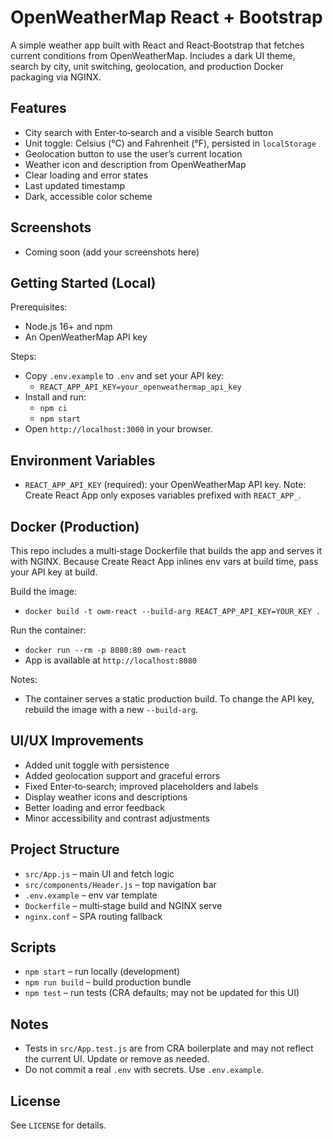 # OpenWeatherMap React + Bootstrap

A simple weather app built with React and React‑Bootstrap that fetches current conditions from OpenWeatherMap. Includes a dark UI theme, search by city, unit switching, geolocation, and production Docker packaging via NGINX.

## Features

- City search with Enter‑to‑search and a visible Search button
- Unit toggle: Celsius (°C) and Fahrenheit (°F), persisted in `localStorage`
- Geolocation button to use the user’s current location
- Weather icon and description from OpenWeatherMap
- Clear loading and error states
- Last updated timestamp
- Dark, accessible color scheme

## Screenshots

- Coming soon (add your screenshots here)

## Getting Started (Local)

Prerequisites:
- Node.js 16+ and npm
- An OpenWeatherMap API key

Steps:
- Copy `.env.example` to `.env` and set your API key:
  - `REACT_APP_API_KEY=your_openweathermap_api_key`
- Install and run:
  - `npm ci`
  - `npm start`
- Open `http://localhost:3000` in your browser.

## Environment Variables

- `REACT_APP_API_KEY` (required): your OpenWeatherMap API key. Note: Create React App only exposes variables prefixed with `REACT_APP_`.

## Docker (Production)

This repo includes a multi‑stage Dockerfile that builds the app and serves it with NGINX. Because Create React App inlines env vars at build time, pass your API key at build.

Build the image:
- `docker build -t owm-react --build-arg REACT_APP_API_KEY=YOUR_KEY .`

Run the container:
- `docker run --rm -p 8080:80 owm-react`
- App is available at `http://localhost:8080`

Notes:
- The container serves a static production build. To change the API key, rebuild the image with a new `--build-arg`.

## UI/UX Improvements

- Added unit toggle with persistence
- Added geolocation support and graceful errors
- Fixed Enter‑to‑search; improved placeholders and labels
- Display weather icons and descriptions
- Better loading and error feedback
- Minor accessibility and contrast adjustments

## Project Structure

- `src/App.js` – main UI and fetch logic
- `src/components/Header.js` – top navigation bar
- `.env.example` – env var template
- `Dockerfile` – multi‑stage build and NGINX serve
- `nginx.conf` – SPA routing fallback

## Scripts

- `npm start` – run locally (development)
- `npm run build` – build production bundle
- `npm test` – run tests (CRA defaults; may not be updated for this UI)

## Notes

- Tests in `src/App.test.js` are from CRA boilerplate and may not reflect the current UI. Update or remove as needed.
- Do not commit a real `.env` with secrets. Use `.env.example`.

## License

See `LICENSE` for details.
